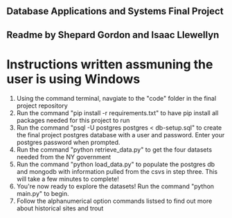 ## Database Applications and Systems Final Project ##
## Readme by Shepard Gordon and Isaac Llewellyn ##

# Instructions written assmuning the user is using Windows #

1. Using the command terminal, navgiate to the "code" folder in the final project repository
2. Run the command "pip install -r requirements.txt" to have pip install all packages needed for this project to run
3. Run the command "psql -U postgres postgres < db-setup.sql" to create the final project postgres database with a user and password. Enter your postgres password when prompted.
4. Run the command "python retrieve_data.py" to get the four datasets needed from the NY government
5. Run the command "python load_data.py" to populate the postgres db and mongodb with information pulled from the csvs in step three. This will take a few minutes to complete!
6. You're now ready to explore the datasets! Run the command "python main.py" to begin.
7. Follow the alphanumerical option commands listsed to find out more about historical sites and trout 